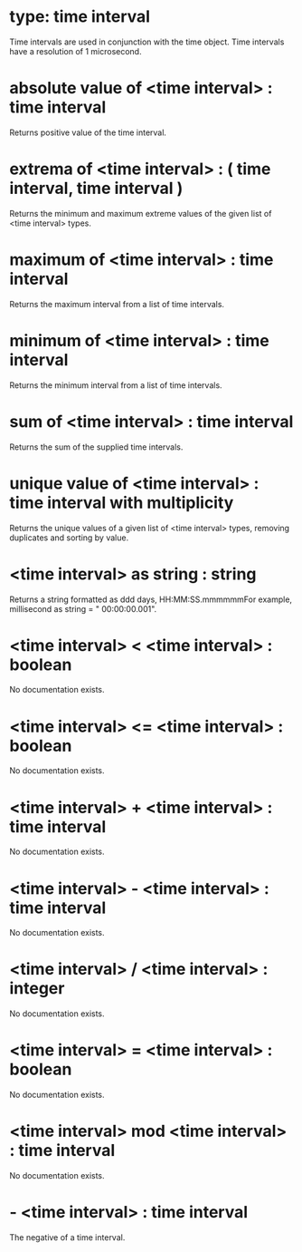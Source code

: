 # type: time interval

Time intervals are used in conjunction with the time object. Time intervals have a resolution of 1 microsecond.

# absolute value of &lt;time interval&gt; : time interval

Returns positive value of the time interval.

# extrema of &lt;time interval&gt; : ( time interval, time interval )

Returns the minimum and maximum extreme values of the given list of &lt;time interval&gt; types.

# maximum of &lt;time interval&gt; : time interval

Returns the maximum interval from a list of time intervals.

# minimum of &lt;time interval&gt; : time interval

Returns the minimum interval from a list of time intervals.

# sum of &lt;time interval&gt; : time interval

Returns the sum of the supplied time intervals.

# unique value of &lt;time interval&gt; : time interval with multiplicity

Returns the unique values of a given list of &lt;time interval&gt; types, removing duplicates and sorting by value.

# &lt;time interval&gt; as string : string

Returns a string formatted as ddd days, HH:MM:SS.mmmmmmFor example, millisecond as string = " 00:00:00.001".

# &lt;time interval&gt; &lt; &lt;time interval&gt; : boolean

No documentation exists.

# &lt;time interval&gt; &lt;= &lt;time interval&gt; : boolean

No documentation exists.

# &lt;time interval&gt; + &lt;time interval&gt; : time interval

No documentation exists.

# &lt;time interval&gt; - &lt;time interval&gt; : time interval

No documentation exists.

# &lt;time interval&gt; / &lt;time interval&gt; : integer

No documentation exists.

# &lt;time interval&gt; = &lt;time interval&gt; : boolean

No documentation exists.

# &lt;time interval&gt; mod &lt;time interval&gt; : time interval

No documentation exists.

# - &lt;time interval&gt; : time interval

The negative of a time interval.
